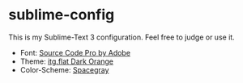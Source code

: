 # sublime-config
This is my Sublime-Text 3 configuration. Feel free to judge or use it.

* Font: [Source Code Pro by Adobe](https://github.com/adobe-fonts/source-code-pro)
* Theme: [itg.flat Dark Orange](https://packagecontrol.io/packages/Theme%20-%20itg.flat)
* Color-Scheme: [Spacegray](http://kkga.github.io/spacegray/)
